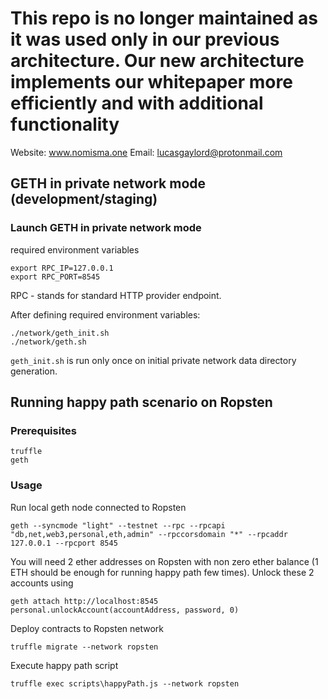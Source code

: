 # This repo is no longer maintained as it was used only in our previous architecture. Our new architecture implements our whitepaper more efficiently and with additional functionality
Website: www.nomisma.one
Email: lucasgaylord@protonmail.com



## GETH in private network mode (development/staging)

### Launch GETH in private network mode

required environment variables

```
export RPC_IP=127.0.0.1
export RPC_PORT=8545
```

RPC - stands for standard HTTP provider endpoint.

After defining required environment variables:

```
./network/geth_init.sh
./network/geth.sh
```

`geth_init.sh` is run only once on initial private network data directory generation.

## Running happy path scenario on Ropsten

### Prerequisites
```
truffle
geth
```
### Usage
Run local geth node connected to Ropsten
```
geth --syncmode "light" --testnet --rpc --rpcapi "db,net,web3,personal,eth,admin" --rpccorsdomain "*" --rpcaddr 127.0.0.1 --rpcport 8545
```
You will need 2 ether addresses on Ropsten with non zero ether balance (1 ETH should be enough for running happy path few times).
Unlock these 2 accounts using
```
geth attach http://localhost:8545
personal.unlockAccount(accountAddress, password, 0)
```
Deploy contracts to Ropsten network
```
truffle migrate --network ropsten
```
Execute happy path script
```
truffle exec scripts\happyPath.js --network ropsten
```


